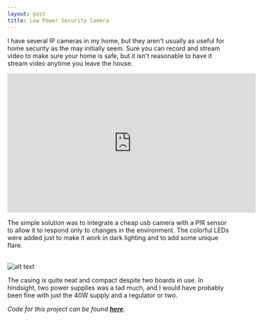 ```yaml
---
layout: post
title: Low Power Security Camera
---
```

I have several IP cameras in my home, but they aren't usually as useful for home security as the may initially seem. Sure you can record and stream video to make sure your home is safe, but it isn't reasonable to have it stream video anytime you leave the house.

<iframe width="560" height="315" src="https://www.youtube-nocookie.com/embed/_G1y78guTC0?rel=0" frameborder="0" allow="autoplay; encrypted-media" allowfullscreen></iframe>
<!--more-->

 The simple solution was to integrate a cheap usb camera with a PIR sensor to allow it to respond only to changes in the environment. The colorful LEDs were added just to make it work in dark lighting and to add some unique flare.  
<br />

![alt text](/assets/projects/camera.jpg)


The casing is quite neat and compact despite two boards in use. In hindsight, two power supplies was a tad much, and I would have probably been fine with just the 40W supply and a regulator or two.



*Code for this project can be found **[here](https://github.com/sshafeez/securityCamera)**.*
